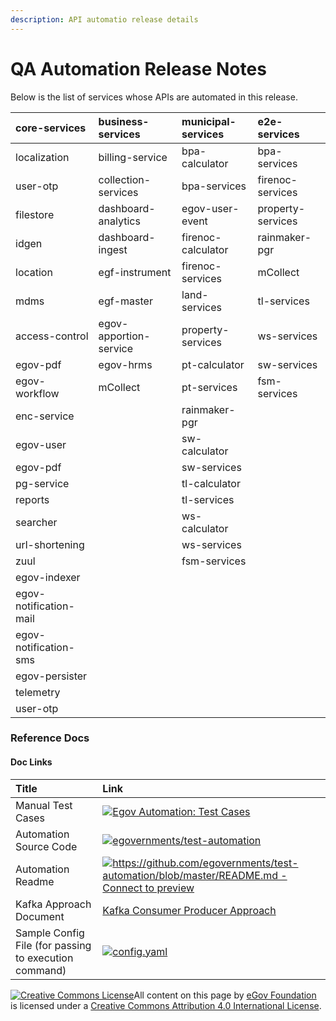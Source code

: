 ```yaml
---
description: API automatio release details
---
```


# QA Automation Release Notes

Below is the list of services whose APIs are automated in this release.

| **core-services** | **business-services** | **municipal-services** | **e2e-services** |
| :--- | :--- | :--- | :--- |
| localization | billing-service | bpa-calculator | bpa-services |
| user-otp | collection-services | bpa-services | firenoc-services |
| filestore | dashboard-analytics | egov-user-event | property-services |
| idgen | dashboard-ingest | firenoc-calculator | rainmaker-pgr |
| location | egf-instrument | firenoc-services | mCollect |
| mdms | egf-master | land-services | tl-services |
| access-control | egov-apportion-service | property-services | ws-services |
| egov-pdf | egov-hrms | pt-calculator | sw-services |
| egov-workflow | mCollect | pt-services | fsm-services |
| enc-service |   | rainmaker-pgr |   |
| egov-user |   | sw-calculator |  |
| egov-pdf |   | sw-services |  |
| pg-service |   | tl-calculator |  |
| reports |   | tl-services |  |
| searcher |   | ws-calculator |  |
| url-shortening |   | ws-services |  |
| zuul |   | fsm-services |  |
| egov-indexer |   |  |  |
| egov-notification-mail |   |   |  |
| egov-notification-sms |   |   |  |
| egov-persister |   |   |  |
| telemetry |   |   |  |
| user-otp |   |   |  |

### Reference Docs <a id="Reference-Docs"></a>

#### Doc Links <a id="Doc-Links"></a>

| **Title**  | **Link** |
| :--- | :--- |
|  Manual Test Cases |  [![](https://ssl.gstatic.com/docs/spreadsheets/favicon3.ico)Egov Automation: Test Cases](https://docs.google.com/spreadsheets/d/16BdbxgE4z38atk6MZBCRcw4_D4fL0AHEvblqGPSYJ_s/edit?usp=sharing) |
|  Automation Source Code | [![](https://github.com/fluidicon.png)egovernments/test-automation](https://github.com/egovernments/test-automation) |
| Automation Readme | [![](https://github.githubassets.com/favicon.ico)https://github.com/egovernments/test-automation/blob/master/README.md - Connect to preview](https://github.com/egovernments/test-automation/blob/master/README.md) |
| Kafka Approach Document | [Kafka Consumer Producer Approach](https://digit-discuss.atlassian.net/wiki/spaces/DD/pages/1540587710/Kafka+Consumer+Producer+Approach) |
| Sample Config File \(for passing to execution command\) | [![](https://ssl.gstatic.com/images/branding/product/1x/drive_2020q4_32dp.png)config.yaml](https://drive.google.com/file/d/19XDqJErhGrNegrmI2AxL9dsDqubxaWdo/view?usp=sharing) |





 [![Creative Commons License](https://i.creativecommons.org/l/by/4.0/80x15.png)](http://creativecommons.org/licenses/by/4.0/)All content on this page by [eGov Foundation ](https://egov.org.in/)is licensed under a [Creative Commons Attribution 4.0 International License](http://creativecommons.org/licenses/by/4.0/).


